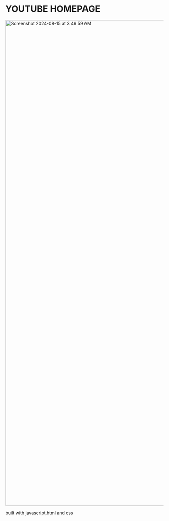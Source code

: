 <h1>YOUTUBE HOMEPAGE</h1> 

<img width="1546" alt="Screenshot 2024-08-15 at 3 49 59 AM" src="https://github.com/user-attachments/assets/9dfc1a72-d7d1-4227-b5a4-3810896e79d0">

built with javascript,html and css
